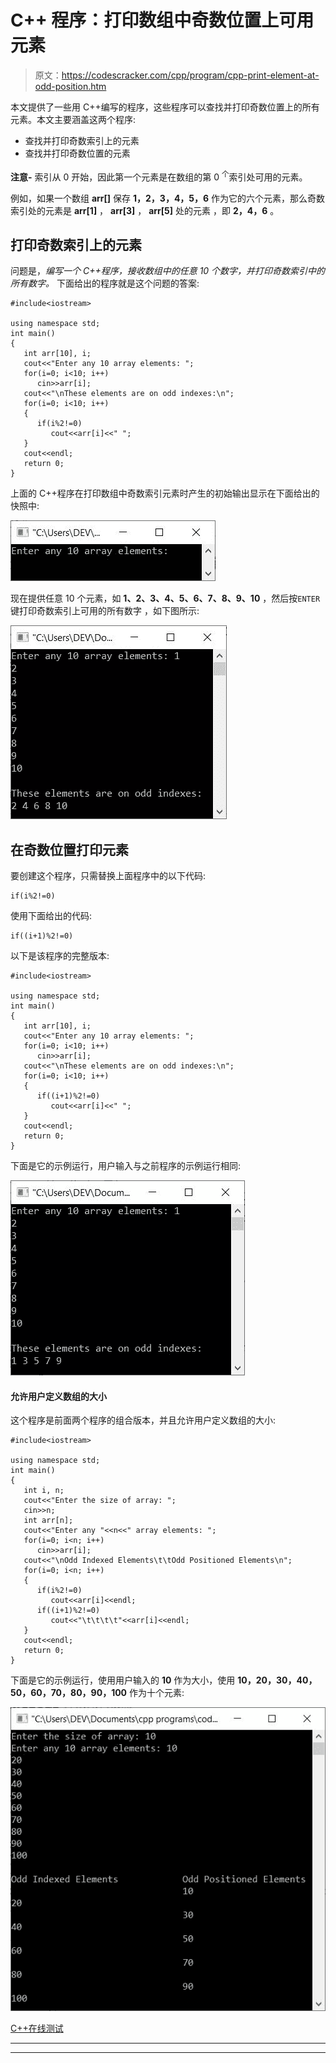# C++ 程序：打印数组中奇数位置上可用元素

> 原文：<https://codescracker.com/cpp/program/cpp-print-element-at-odd-position.htm>

本文提供了一些用 C++编写的程序，这些程序可以查找并打印奇数位置上的所有元素。本文主要涵盖这两个程序:

*   查找并打印奇数索引上的元素
*   查找并打印奇数位置的元素

**注意-** 索引从 0 开始，因此第一个元素是在数组的第 0 <sup>个</sup>索引处可用的元素。

例如，如果一个数组 **arr[]** 保存 **1，2，3，4，5，6** 作为它的六个元素，那么奇数索引处的元素是 **arr[1]** ， **arr[3]** ， **arr[5]** 处的元素 ，即 **2，4，6** 。

## 打印奇数索引上的元素

问题是，*编写一个 C++程序，接收数组中的任意 10 个数字，并打印奇数索引中的所有数字。* 下面给出的程序就是这个问题的答案:

```
#include<iostream>

using namespace std;
int main()
{
   int arr[10], i;
   cout<<"Enter any 10 array elements: ";
   for(i=0; i<10; i++)
      cin>>arr[i];
   cout<<"\nThese elements are on odd indexes:\n";
   for(i=0; i<10; i++)
   {
      if(i%2!=0)
         cout<<arr[i]<<" ";
   }
   cout<<endl;
   return 0;
}
```

上面的 C++程序在打印数组中奇数索引元素时产生的初始输出显示在下面给出的快照中:

![c++ program print odd indexed elements](img/d076631f8568da497b0f7724472e4d56.png)

现在提供任意 10 个元素，如 **1、2、3、4、5、6、7、8、9、10** ，然后按`ENTER`键打印奇数索引上可用的所有数字 ，如下图所示:

![print elements on odd index c++](img/0b4ad949e755106730bd7ed4884caaa6.png)

## 在奇数位置打印元素

要创建这个程序，只需替换上面程序中的以下代码:

```
if(i%2!=0)
```

使用下面给出的代码:

```
if((i+1)%2!=0)
```

以下是该程序的完整版本:

```
#include<iostream>

using namespace std;
int main()
{
   int arr[10], i;
   cout<<"Enter any 10 array elements: ";
   for(i=0; i<10; i++)
      cin>>arr[i];
   cout<<"\nThese elements are on odd indexes:\n";
   for(i=0; i<10; i++)
   {
      if((i+1)%2!=0)
         cout<<arr[i]<<" ";
   }
   cout<<endl;
   return 0;
}
```

下面是它的示例运行，用户输入与之前程序的示例运行相同:

![print element on odd position c++ program](img/dcb81883b206cae1c1f8fc88d2bc4ebc.png)

#### 允许用户定义数组的大小

这个程序是前面两个程序的组合版本，并且允许用户定义数组的大小:

```
#include<iostream>

using namespace std;
int main()
{
   int i, n;
   cout<<"Enter the size of array: ";
   cin>>n;
   int arr[n];
   cout<<"Enter any "<<n<<" array elements: ";
   for(i=0; i<n; i++)
      cin>>arr[i];
   cout<<"\nOdd Indexed Elements\t\tOdd Positioned Elements\n";
   for(i=0; i<n; i++)
   {
      if(i%2!=0)
         cout<<arr[i]<<endl;
      if((i+1)%2!=0)
         cout<<"\t\t\t\t"<<arr[i]<<endl;
   }
   cout<<endl;
   return 0;
}
```

下面是它的示例运行，使用用户输入的 **10** 作为大小，使用 **10，20，30，40，50，60，70，80，90，100** 作为十个元素:

![print odd positioned elements in array c++](img/3ff39813342012085079281b120fe848.png)

[C++在线测试](/exam/showtest.php?subid=3)

* * *

* * *